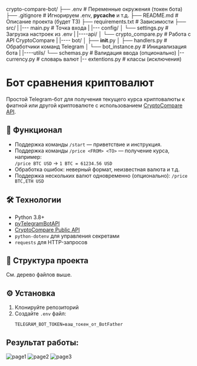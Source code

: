 crypto-compare-bot/
├── .env                           # Переменные окружения (токен бота)
├── .gitignore                     # Игнорируем .env, __pycache__ и т.д.
├── README.md                      # Описание проекта (будет ТЗ)
├── requirements.txt               # Зависимости
├── src/
|   |--- main.py                   # Точка входа
|   |--- config/
│        └── settings.py           # Загрузка настроек из .env
|   |----api/
│        └── crypto_compare.py     # Работа с API CryptoCompare
|   |---- bot/
│        ├── __init__.py
│        ├── handlers.py           # Обработчики команд Telegram
│        └── bot_instance.py       # Инициализация бота
|   |----utils/
         └── schemas.py            # Валидация ввода (опционально)
         |-- currency.py           # словарь валют
         |-- extentions.py         # классы (исключения)


# Бот сравнения криптовалют

Простой Telegram-бот для получения текущего курса криптовалюты к фиатной или другой криптовалюте с использованием [CryptoCompare API](https://min-api.cryptocompare.com/).

## 📌 Функционал

- Поддержка команды `/start` — приветствие и инструкция.
- Поддержка команды `/price <FROM> <TO>` — получение курса, например:  
  `/price BTC USD` → `1 BTC = 61234.56 USD`
- Обработка ошибок: неверный формат, неизвестная валюта и т.д.
- Поддержка нескольких валют одновременно (опционально): `/price BTC,ETH USD`

## 🛠 Технологии

- Python 3.8+
- [pyTelegramBotAPI](https://github.com/eternnoir/pyTelegramBotAPI)
- [CryptoCompare Public API](https://min-api.cryptocompare.com/)
- `python-dotenv` для управления секретами
- `requests` для HTTP-запросов

## 📁 Структура проекта

См. дерево файлов выше.

## ⚙️ Установка

1. Клонируйте репозиторий
2. Создайте `.env` файл:
   ```env
   TELEGRAM_BOT_TOKEN=ваш_токен_от_BotFather
   
## Результат работы:

![page1](https://github.com/andrzejabramov/Task_telegrambot/blob/master/img/Снимок%20экрана%202025—10—08%20в%2017.34.13.jpeg.png)
![page2](https://github.com/andrzejabramov/Task_telegrambot/blob/master/img/Снимок%20экрана%202025—10—08%20в%2017.35.48.jpeg.png)
![page3](https://github.com/andrzejabramov/Task_telegrambot/blob/master/img/Снимок%20экрана%202025—10—08%20в%2017.36.21.jpeg.png)

